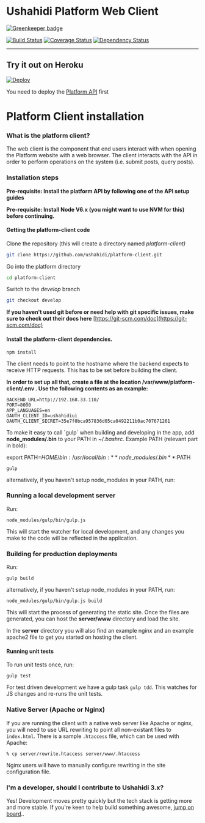 Ushahidi Platform Web Client
============================

[![Greenkeeper badge](https://badges.greenkeeper.io/ushahidi/platform-client.svg)](https://greenkeeper.io/)

[![Build Status](https://travis-ci.org/ushahidi/platform-client.svg?branch=master)](https://travis-ci.org/ushahidi/platform-client)
[![Coverage Status](https://coveralls.io/repos/github/ushahidi/platform-client/badge.svg?branch=master)](https://coveralls.io/github/ushahidi/platform-client?branch=master)
[![Dependency Status](https://david-dm.org/ushahidi/platform-client/dev-status.svg?style=flat)](https://david-dm.org/ushahidi/platform-client#info=devDependencies)

___

## Try it out on Heroku

[![Deploy](https://www.herokucdn.com/deploy/button.png)](https://heroku.com/deploy?template=https://github.com/lexoyo/platform-client/tree/master)

You need to deploy the [Platform API](http://github.com/ushahidi/platform) first

# Platform Client installation

### What is the platform client?

The web client is the component that end users interact with when opening the Platform website with a web browser. The client interacts with the API in order to perform operations on the system \(i.e. submit posts, query posts\).

### Installation steps 

**Pre-requisite: Install the platform API by following one of the API setup guides**


**Pre-requisite: Install Node V6.x \(you might want to use NVM for this\) before continuing.**

#### **Getting the platform-client code**

Clone the repository \(this will create a directory named _platform-client\)_

```bash
git clone https://github.com/ushahidi/platform-client.git
```

Go into the platform directory

```bash
cd platform-client
```

Switch to the _develop_ branch

```bash
git checkout develop
```

**If you haven't used git before or need help with git specific issues, make sure to check out their docs here** [https://git-scm.com/doc](https://git-scm.com/doc)

#### Install the platform-client dependencies.

```text
npm install
```

The client needs to point to the hostname where the backend expects to receive HTTP requests. This has to be set before building the client.

**In order to set up all that, create a file at the location /var/www/platform-client/.env . Use the following contents as an example:**

```text
BACKEND_URL=http://192.168.33.110/
PORT=8000
APP_LANGUAGES=en
OAUTH_CLIENT_ID=ushahidiui
OAUTH_CLIENT_SECRET=35e7f0bca957836d05ca0492211b0ac707671261
```


To make it easy to call \`gulp\` when building and developing in the app, add **node\_modules/.bin** to your PATH in ~/_.bashrc_. Example PATH \(relevant part in bold\):

export PATH=$HOME/bin:/usr/local/bin:**node\_modules/.bin**:$PATH

```
gulp
```

alternatively, if you haven't setup node\_modules in your PATH, run:

### Running a local development server

Run:

```
node_modules/gulp/bin/gulp.js
```

This will start the watcher for local development, and any changes you make to the code will be reflected in the application.

### Building for production deployments

Run:

```
gulp build
```

alternatively, if you haven't setup node\_modules in your PATH, run:

```
node_modules/gulp/bin/gulp.js build
```

This will start the process of generating the static site. Once the files are generated, you can host the **server/www** directory and load the site.

In the **server** directory you will also find an example nginx and an example apache2 file to get you started on hosting the client.


#### Running unit tests

To run unit tests once, run:
```
gulp test
```

For test driven development we have a gulp task `gulp tdd`. This watches for JS changes and re-runs the unit tests.


### Native Server (Apache or Nginx)

If you are running the client with a native web server like Apache or nginx, you will need to use URL rewriting to point all non-existant files to `index.html`. There is a sample `.htaccess` file, which can be used with Apache:

```
% cp server/rewrite.htaccess server/www/.htaccess
```

Nginx users will have to manually configure rewriting in the site configuration file.

### I'm a developer, should I contribute to Ushahidi 3.x?

Yes! Development moves pretty quickly but the tech stack is getting more and more stable. If you're keen to help build something awesome, [jump on board](https://www.ushahidi.com/support/get-involved)..

